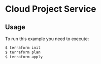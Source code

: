 # Cloud Project Service

## Usage

To run this example you need to execute:

```bash
$ terraform init
$ terraform plan
$ terraform apply
```
